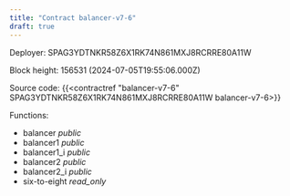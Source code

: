 ```yaml
---
title: "Contract balancer-v7-6"
draft: true
---
```

Deployer: SPAG3YDTNKR58Z6X1RK74N861MXJ8RCRRE80A11W


 



Block height: 156531 (2024-07-05T19:55:06.000Z)

Source code: {{<contractref "balancer-v7-6" SPAG3YDTNKR58Z6X1RK74N861MXJ8RCRRE80A11W balancer-v7-6>}}

Functions:

* balancer _public_
* balancer1 _public_
* balancer1_i _public_
* balancer2 _public_
* balancer2_i _public_
* six-to-eight _read_only_
